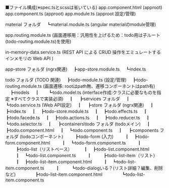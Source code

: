 ■ファイル構成(※spec.tsとscssは省いている)
app.component.html (approot)
app.component.ts (approot)
app.module.ts (approot 設定/管理)

material フォルダ
　┗material.module.ts (angular materialのmodule管理)

app.routing.module.ts (画面遷移用：汎用性を上げるため：todo用は子ルート(todo-routing.module.ts)を使用)

in-memory-data.service.ts (REST API による CRUD 操作をエミュレートするインメモリの Web API )

app-store フォルダ (ngrx関連)
　┣app-store.module.ts
　┗index.ts


todo フォルダ (TODO 関連)
　┣todo-module.ts (設定/管理)
　┣todo-routing.module.ts (画面遷移: rootはpath無、遷移コンポーネントはpath有)
　┣models
　┃　　┗todo.model.ts (interface作成:クラスに必要なものを指定 ※すべてクラスで実装必須)
　┃
　┣services フォルダ
　┃　┗todo.service.ts (Web API設定)
　┃
　┣store フォルダ (ngrx関連)
　┃　┣index.ts
　┃　┣todo-store.module.ts
　┃　┣todo.effects.ts
　┃　┣todo.facede.ts
　┃　┣todo.actions.ts
　┃　┣todo.reducer.ts
　┃　┗todo.selector.ts
　┃
　┣containers\todo フォルダ (todoメイン)
　┃　┣todo.component.html
　┃　┗todo.component.ts
　┃
　┣components フォルダ (todoコンポーネント)
　 　┣todo-form (入力)
　 　┃　┣todo-form.component.html
　 　┃　┗todo-form.component.ts
　 　┃
　 　┣todo-list（リストベース）
　 　┃　┣todo-list.component.html
　 　┃　┗todo-list.component.ts
　 　┃
　 　┣todo-list-item（リスト）
　 　┃　┣todo-list-item.component.html
　 　┃　┗todo-list-item.component.ts
　 　┃
　 　┗todo-dialogいる？(リスト詳細？編集、削除など)
　　　　┣todo-list-item.component.html
　　　　┗todo-list-item.component.ts

